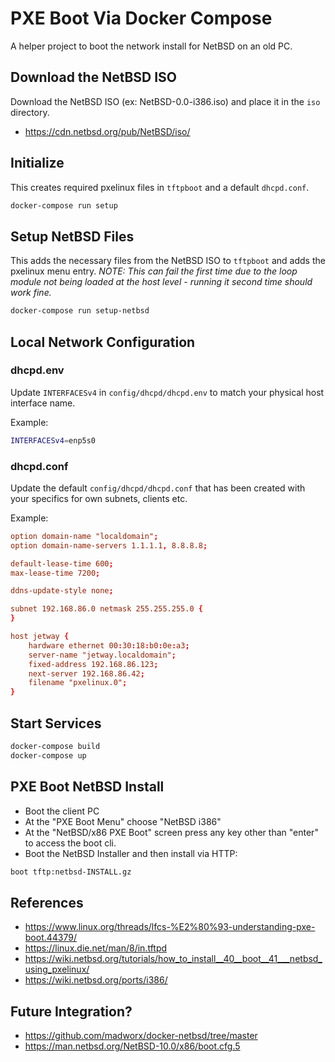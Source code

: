 # PXE Boot Via Docker Compose

A helper project to boot the network install for NetBSD on an old PC.

## Download the NetBSD ISO
Download the NetBSD ISO (ex: NetBSD-0.0-i386.iso) and place it in the `iso` directory.
- https://cdn.netbsd.org/pub/NetBSD/iso/

## Initialize
This creates required pxelinux files in `tftpboot` and a default `dhcpd.conf`.
```bash
docker-compose run setup
```

## Setup NetBSD Files
This adds the necessary files from the NetBSD ISO to `tftpboot` and adds the pxelinux menu entry.
_NOTE: This can fail the first time due to the loop module not being loaded at the host level - running it second time should work fine._
```bash
docker-compose run setup-netbsd
```

## Local Network Configuration

### dhcpd.env
Update `INTERFACESv4` in `config/dhcpd/dhcpd.env` to match your physical host interface name.

Example:
```bash
INTERFACESv4=enp5s0
```

### dhcpd.conf
Update the default `config/dhcpd/dhcpd.conf` that has been created with your specifics for own subnets, clients etc.

Example:
```conf
option domain-name "localdomain";
option domain-name-servers 1.1.1.1, 8.8.8.8;

default-lease-time 600;
max-lease-time 7200;

ddns-update-style none;

subnet 192.168.86.0 netmask 255.255.255.0 {
}

host jetway {
    hardware ethernet 00:30:18:b0:0e:a3;
    server-name "jetway.localdomain";
    fixed-address 192.168.86.123;
    next-server 192.168.86.42;
    filename "pxelinux.0";
}
``` 

## Start Services
```bash
docker-compose build
docker-compose up
```

## PXE Boot NetBSD Install
- Boot the client PC
- At the "PXE Boot Menu" choose "NetBSD i386"
- At the "NetBSD/x86 PXE Boot" screen press any key other than "enter" to access the boot cli.
- Boot the NetBSD Installer and then install via HTTP:
```bash
boot tftp:netbsd-INSTALL.gz
```

## References
- https://www.linux.org/threads/lfcs-%E2%80%93-understanding-pxe-boot.44379/
- https://linux.die.net/man/8/in.tftpd
- https://wiki.netbsd.org/tutorials/how_to_install__40__boot__41___netbsd_using_pxelinux/
- https://wiki.netbsd.org/ports/i386/

## Future Integration?
- https://github.com/madworx/docker-netbsd/tree/master
- https://man.netbsd.org/NetBSD-10.0/x86/boot.cfg.5
